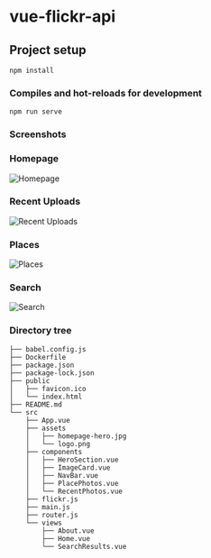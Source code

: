 # vue-flickr-api

## Project setup
```
npm install
```

### Compiles and hot-reloads for development
```
npm run serve
```

### Screenshots
### Homepage  
![Homepage](http://i63.tinypic.com/no8ow0.jpg)  
### Recent Uploads  
![Recent Uploads](http://i68.tinypic.com/24gj689.jpg) 
### Places  
![Places](http://i64.tinypic.com/2envn2t.jpg) 
### Search  
![Search](http://i65.tinypic.com/2nb52js.jpg)  

### Directory tree

```.
├── babel.config.js
├── Dockerfile
├── package.json
├── package-lock.json
├── public
│   ├── favicon.ico
│   └── index.html
├── README.md
└── src
    ├── App.vue
    ├── assets
    │   ├── homepage-hero.jpg
    │   └── logo.png
    ├── components
    │   ├── HeroSection.vue
    │   ├── ImageCard.vue
    │   ├── NavBar.vue
    │   ├── PlacePhotos.vue
    │   └── RecentPhotos.vue
    ├── flickr.js
    ├── main.js
    ├── router.js
    └── views
        ├── About.vue
        ├── Home.vue
        └── SearchResults.vue


```
